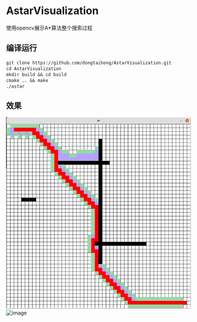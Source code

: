 # AstarVisualization
使用opencv展示A*算法整个搜索过程
## 编译运行
```shell
git clone https://github.com/dongtaihong/AstarVisualization.git
cd AstarVisualization 
mkdir build && cd build
cmake .. && make
./astar
```
## 效果
![image](./image/astar.png)
![image](https://github.com/dongtaihong/AstarVisualization.git)